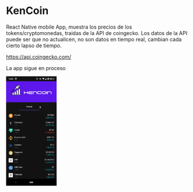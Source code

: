 <h1>KenCoin</h1>

<p>React Native mobile App, muestra los precios de los tokens/cryptomonedas, traidas de la API de coingecko.
Los datos de la API puede ser que no actualicen, no son datos en tiempo real, cambian cada cierto lapso de tiempo.
</p>

<span>https://api.coingecko.com/</span>

<p>La app sigue en proceso</p>

<img style="widht: 150px; height: 300px" src="/src/assets/images/kencoinScreenshot.jpeg" alt="App Screenshot">